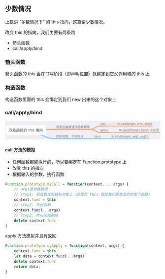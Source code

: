 ## 少数情况

上篇讲 “多数情况下” 的 this 指向，这篇讲少数情况。

改变 this 的指向，我们主要有两条路

* 箭头函数
* call/apply/bind

### 箭头函数

箭头函数的 this 会在书写阶段（即声明位置）就绑定到它父作用域的 this 上

### 构造函数

构造函数里面的 this 会绑定到我们 new 出来的这个对象上

### call/apply/bind

![image](assets/6B0F7904-0164-4982-8701-57E6520039B8.png)

#### call 方法的模拟

* 任何函数都能执行的，所以要绑定在 Function.prototype 上
* 改变 this 的指向
* 根据输入的参数，执行函数

```javascript
Function.prototype.myCall = function(context, ...args) {
    // args是参数数组
    // step1: 把函数挂到目标对象上（这里的 this 就是我们要改造的的那个函数）
    context.func = this
    // step2: 执行函数
    context.func(...args)
    // step3: 执行完成删除
    delete context.func
}
```

apply 方法模拟并且有返回

```javascript
Function.prototype.myApply = function(context, args) {
    context.func = this
    let data = context.func(...args)
    delete context.func
    return data;
}
```